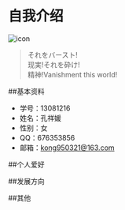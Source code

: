 # 自我介绍
![icon](http://imgsrc.baidu.com/forum/w%3D580/sign=dfa604958b82b9013dadc33b438ca97e/572c11dfa9ec8a13737d7852f603918fa0ecc018.jpg)

> それをバースト!  
现実!それを砕け!  
精神!Vanishment this world!

##基本资料
* 学号：13081216
* 姓名：孔祥媛
* 性别：女
* QQ：676353856
* 邮箱：kong950321@163.com

##个人爱好

##发展方向

##其他
